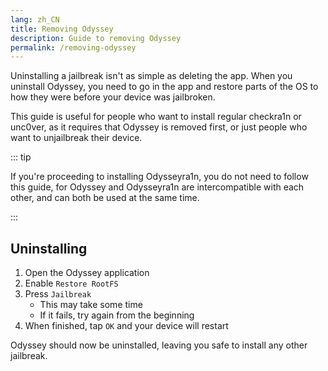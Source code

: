 ```yaml
---
lang: zh_CN
title: Removing Odyssey
description: Guide to removing Odyssey
permalink: /removing-odyssey
---
```


Uninstalling a jailbreak isn't as simple as deleting the app. When you uninstall Odyssey, you need to go in the app and restore parts of the OS to how they were before your device was jailbroken.

This guide is useful for people who want to install regular checkra1n or unc0ver, as it requires that Odyssey is removed first, or just people who want to unjailbreak their device.

::: tip

If you're proceeding to installing Odysseyra1n, you do not need to follow this guide, for Odyssey and Odysseyra1n are intercompatible with each other, and can both be used at the same time.

:::

## Uninstalling

1. Open the Odyssey application
1. Enable `Restore RootFS`
1. Press `Jailbreak`
    - This may take some time
    - If it fails, try again from the beginning
1. When finished, tap `OK` and your device will restart

Odyssey should now be uninstalled, leaving you safe to install any other jailbreak.
